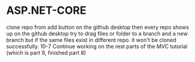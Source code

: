 # ASP.NET-CORE
clone repo from add button on the github desktop
then every repo shows up on the github desktop
try to drag files or folder to a branch and a new branch
but if the same files exist in different repo. it won't be cloned successfully.
10-7
Continue working on the rest parts of the MVC tutorial (which is part 9, finished part 8)
